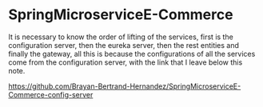 # SpringMicroserviceE-Commerce

It is necessary to know the order of lifting of the services, first is the configuration server, then the eureka server, then the rest entities and finally the gateway, all this is because the configurations of all the services come from the configuration server, with the link that I leave below this note.

https://github.com/Brayan-Bertrand-Hernandez/SpringMicroserviceE-Commerce-config-server
